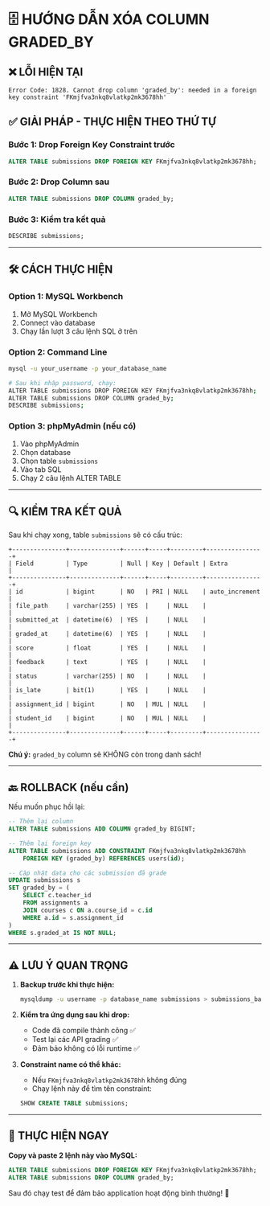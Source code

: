 # 🗄️ HƯỚNG DẪN XÓA COLUMN GRADED_BY

## ❌ **LỖI HIỆN TẠI**
```
Error Code: 1828. Cannot drop column 'graded_by': needed in a foreign key constraint 'FKmjfva3nkq8vlatkp2mk3678hh'
```

## ✅ **GIẢI PHÁP - THỰC HIỆN THEO THỨ TỰ**

### **Bước 1: Drop Foreign Key Constraint trước**
```sql
ALTER TABLE submissions DROP FOREIGN KEY FKmjfva3nkq8vlatkp2mk3678hh;
```

### **Bước 2: Drop Column sau**
```sql
ALTER TABLE submissions DROP COLUMN graded_by;
```

### **Bước 3: Kiểm tra kết quả**
```sql
DESCRIBE submissions;
```

---

## 🛠️ **CÁCH THỰC HIỆN**

### **Option 1: MySQL Workbench**
1. Mở MySQL Workbench
2. Connect vào database
3. Chạy lần lượt 3 câu lệnh SQL ở trên

### **Option 2: Command Line**
```bash
mysql -u your_username -p your_database_name

# Sau khi nhập password, chạy:
ALTER TABLE submissions DROP FOREIGN KEY FKmjfva3nkq8vlatkp2mk3678hh;
ALTER TABLE submissions DROP COLUMN graded_by;
DESCRIBE submissions;
```

### **Option 3: phpMyAdmin (nếu có)**
1. Vào phpMyAdmin
2. Chọn database
3. Chọn table `submissions`
4. Vào tab SQL
5. Chạy 2 câu lệnh ALTER TABLE

---

## 🔍 **KIỂM TRA KẾT QUẢ**

Sau khi chạy xong, table `submissions` sẽ có cấu trúc:
```
+---------------+--------------+------+-----+---------+----------------+
| Field         | Type         | Null | Key | Default | Extra          |
+---------------+--------------+------+-----+---------+----------------+
| id            | bigint       | NO   | PRI | NULL    | auto_increment |
| file_path     | varchar(255) | YES  |     | NULL    |                |
| submitted_at  | datetime(6)  | YES  |     | NULL    |                |
| graded_at     | datetime(6)  | YES  |     | NULL    |                |
| score         | float        | YES  |     | NULL    |                |
| feedback      | text         | YES  |     | NULL    |                |
| status        | varchar(255) | NO   |     | NULL    |                |
| is_late       | bit(1)       | YES  |     | NULL    |                |
| assignment_id | bigint       | NO   | MUL | NULL    |                |
| student_id    | bigint       | NO   | MUL | NULL    |                |
+---------------+--------------+------+-----+---------+----------------+
```

**Chú ý:** `graded_by` column sẽ KHÔNG còn trong danh sách!

---

## 🔙 **ROLLBACK (nếu cần)**

Nếu muốn phục hồi lại:
```sql
-- Thêm lại column
ALTER TABLE submissions ADD COLUMN graded_by BIGINT;

-- Thêm lại foreign key
ALTER TABLE submissions ADD CONSTRAINT FKmjfva3nkq8vlatkp2mk3678hh 
    FOREIGN KEY (graded_by) REFERENCES users(id);

-- Cập nhật data cho các submission đã grade
UPDATE submissions s 
SET graded_by = (
    SELECT c.teacher_id 
    FROM assignments a 
    JOIN courses c ON a.course_id = c.id 
    WHERE a.id = s.assignment_id
) 
WHERE s.graded_at IS NOT NULL;
```

---

## ⚠️ **LƯU Ý QUAN TRỌNG**

1. **Backup trước khi thực hiện:**
   ```bash
   mysqldump -u username -p database_name submissions > submissions_backup.sql
   ```

2. **Kiểm tra ứng dụng sau khi drop:**
   - Code đã compile thành công ✅
   - Test lại các API grading ✅
   - Đảm bảo không có lỗi runtime ✅

3. **Constraint name có thể khác:**
   - Nếu `FKmjfva3nkq8vlatkp2mk3678hh` không đúng
   - Chạy lệnh này để tìm tên constraint:
   ```sql
   SHOW CREATE TABLE submissions;
   ```

---

## 🎯 **THỰC HIỆN NGAY**

**Copy và paste 2 lệnh này vào MySQL:**
```sql
ALTER TABLE submissions DROP FOREIGN KEY FKmjfva3nkq8vlatkp2mk3678hh;
ALTER TABLE submissions DROP COLUMN graded_by;
```

Sau đó chạy test để đảm bảo application hoạt động bình thường! 🚀
